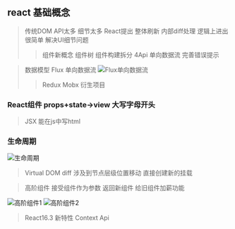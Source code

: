 ## react 基础概念
> 传统DOM API太多 细节太多
  React提出 整体刷新 内部diff处理  逻辑上进出很简单  解决UI细节问题
  >>组件新概念  组件树 组件构建拆分
4Api 
单向数据流 
完善错误提示

> 数据模型  Flux 单向数据流
![Flux单向数据流](https://upload-images.jianshu.io/upload_images/831873-17614dc72e8c3901.png?imageMogr2/auto-orient/strip%7CimageView2/2/w/1240)
>> Redux  Mobx 衍生项目


### React组件   props+state->view   大写字母开头

> JSX  能在js中写html 


### 生命周期 
 ![生命周期](https://upload-images.jianshu.io/upload_images/831873-e8835593e8ea5980.png?imageMogr2/auto-orient/strip%7CimageView2/2/w/1240) 


> Virtual DOM 
diff  涉及到节点层级位置移动 直接创建新的挂载 

> 高阶组件  接受组件作为参数 返回新组件 给旧组件加薪功能
 
![高阶组件1](https://upload-images.jianshu.io/upload_images/831873-46714f781f69a3f3.png?imageMogr2/auto-orient/strip%7CimageView2/2/w/1240)
![高阶组件2](https://upload-images.jianshu.io/upload_images/831873-a581d471a81cd1a0.png?imageMogr2/auto-orient/strip%7CimageView2/2/w/1240)

> React16.3  新特性 Context Api 